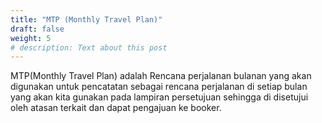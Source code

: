 ```yaml
---
title: "MTP (Monthly Travel Plan)"
draft: false
weight: 5
# description: Text about this post
---
```

MTP(Monthly Travel Plan) adalah Rencana perjalanan bulanan yang akan digunakan untuk pencatatan sebagai rencana perjalanan di setiap bulan yang akan kita gunakan pada lampiran persetujuan sehingga di disetujui oleh atasan terkait dan dapat pengajuan ke booker.
